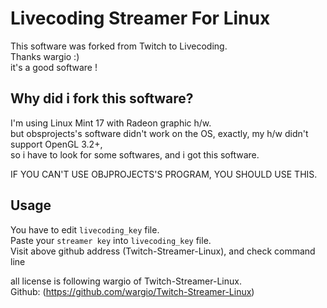 Livecoding Streamer For Linux
=========================
  
This software was forked from Twitch to Livecoding.  
Thanks wargio :)  
it's a good software !  
  
## Why did i fork this software?
I'm using Linux Mint 17 with Radeon graphic h/w.  
but obsprojects's software didn't work on the OS, exactly, my h/w didn't support OpenGL 3.2+,  
so i have to look for some softwares, and i got this software.  

IF YOU CAN'T USE OBJPROJECTS'S PROGRAM, YOU SHOULD USE THIS.

## Usage
  
You have to edit `livecoding_key` file.  
Paste your `streamer key` into `livecoding_key` file.  
Visit above github address (Twitch-Streamer-Linux), and check command line  
  
all license is following wargio of Twitch-Streamer-Linux.  
Github: (https://github.com/wargio/Twitch-Streamer-Linux)
